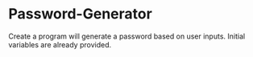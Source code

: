 # Password-Generator
Create a program will generate a password based on user inputs. Initial variables are already provided.
